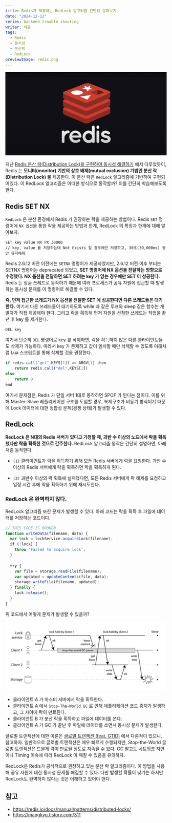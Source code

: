 ```yaml
---
title: Redis가 제공하는 RedLock 알고리즘 간단히 살펴보기
date: "2024-12-12"
series: backend trouble shooting
writer: 하온
tags:
  - Redis
  - 동시성
  - 분산락
  - RedLock
previewImage: redis.png
---
```


![alt text](image.png)

지난 [Redis 분산 락(Distribution Lock)을 구현하여 동시성 해결하기](https://haon.blog/database/redis-distribution-lock/) 에서 다루었듯이, Redis 는 **모니터(monitor) 기반의 상호 배제(mutual exclusion) 기법인 분산 락(Distribution Lock) 을** 제공한다. 이 분산 락은 `RedLock` 알고리즘에 기반하여 구현되어있다. 이 RedLock 알고리즘은 어떠한 방식으로 동작할까? 이를 간단히 학습해보도록 한다.


## Redis SET NX

`RedLock` 은 분산 환경에서 Redis 가 권장하는 락을 제공하는 방법이다. Redis `SET`
 명령어에 `NX 옵션`을 통한 락을 제공하는 방법과 한계, RedLock 의 특징과 한계에 대해 알아보자.

 ~~~
 SET key value NX PX 30000
 // key, value 를 저장하는데 Not Exists 일 경우에만 저장하고, 30초(30,000ms) 동안 유지해줘
 ~~~

Redis 2.6.12 버전 이전에는 `SETNX` 명령어가 제공되었지만, 2.6.12 버전 이후 부터는 SETNX 명령어는 deprecated 되었고, **SET 명령어에 NX 옵션을 전달하는 방향으로 수정했다. NX 옵션을 전달하면 SET 하려는 key 가 없는 경우에만 SET 이 성공한다.** Redis 는 싱글 쓰레드로 동작하기 때문에 여러 프로세스가 공유 자원에 접근할 때 발생하는 동시성 문제를 이 명령어로 해결할 수 있다.

**즉, 먼저 접근한 쓰레드가 NX 옵션을 전달한 SET 에 성공한다면 다른 쓰레드들은 대기한다.** 여기서 다른 쓰레드들이 대기하도록 while 과 같은 루프와 sleep 같은 함수는 개발자가 직접 제공해야 한다. 그리고 락을 획득해 먼저 자원을 선점한 쓰레드는 작업을 끝낸 후 key 를 제거한다. 

~~~
DEL key
~~~

여기서 단순히 `DEL` 명령어로 key 를 삭제하면, 락을 획득하지 않은 다른 클라이언트들도 삭제가 가능하다. 따라서 key 가 존재하고 값이 일치할 때만 삭제할 수 있도록 아래처럼 Lua 스크립트를 통해 삭제할 것을 권장한다.

~~~javascript
if redis.call("get",KEYS[1]) == ARGV[1] then
    return redis.call("del",KEYS[1])
else
    return 0
end
~~~

여기서 문제점은, Redis 가 단일 서버 1대로 동작하면 SPOF 가 된다는 점이다. 이를 위해 Master-Slave 레플리케이션 구조를 도입할 경우, 복제구조가 비동기 방식이기 때문에 Lock 데이터에 대한 정합성 문제(경쟁 상태)가 발생할 수 있다.

## RedLock

**RedLock 은 N대의 Redis 서버가 있다고 가정할 때, 과반 수 이상의 노드에서 락을 획득했다만 락을 획득한 것으로 간주한다.** RedLock 알고리즘 동작은 간단히 설명하면, 아래처럼 동작한다.

- `(1)` 클라이언트가 락을 획득하기 위해 모든 Redis 서버에게 락을 요청한다. 과반 수 이상의 Redis 서버에게 락을 획득하면 락을 획득하게 된다.

- `(2)` 과반수 이상의 락 획득에 실패했다면, 모든 Redis 서버에게 락 해제를 요청하고 일정 시간 후에 락을 획득하기 위해 재시도한다.

### RedLock 은 완벽하지 않다.

RedLock 알고리즘 또한 문제가 발생할 수 있다. 아래 코드는 락을 획득 후 파일에 데이터를 저장하는 코드이다. 

~~~javascript
// THIS CODE IS BROKEN
function writeData(filename, data) {
  var lock = lockService.acquireLock(filename);
  if (!lock) {
    throw 'Failed to acquire lock';
  }

  try {
    var file = storage.readFile(filename);
    var updated = updateContents(file, data);
    storage.writeFile(filename, updated);
  } finally {
    lock.release();
  }
}
~~~

위 코드에서 어떻게 문제가 발생할 수 있을까?

![alt text](image-1.png)

- 클라이언트 A 가 마스터 서버에서 락을 획득한다.
- 클라이언트 A 에서 `Stop-The-World GC` 로 인해 애플리케이션 코드 중지가 발생하고, 그 사이에 락이 만료된다.
- 클라이언트 B 가 분산 락을 획득하고 파일에 데이터를 쓴다.
- 클라이언트 A 가 GC 가 끝난 후 파일에 데이터를 쓰면서 동시성 문제가 발생한다.

글로벌 트랜잭션에 대한 이론은 [글로벌 트랜잭션 (feat. GTID)](https://haon.blog/database/global-transaction/) 에서 다룬적이 있으니, 참고하자. 일반적으로 글로벌 트랜잭션은 매우 빠르게 수행되지만, Stop-the-World 글로벌 트랜잭션은 드물게 락이 만료될 정도로 지속될 수 있다. GC 말고도 네트워크 지연이나 Timing 이슈에 따라 RedLock 이 깨질 수 있음을 유의하자.


RedLock은 Redis가 공식적으로 권장하고 있는 분산 락 알고리즘이다. 이 방법을 사용해 공유 자원에 대한 동시성 문제를 해결할 수 있다. 다만 발생할 확률이 낮기는 하지만 RedLock도 완벽하지 않다는 것은 이해하고 있어야 한다.



## 참고

- https://redis.io/docs/manual/patterns/distributed-locks/
- https://mangkyu.tistory.com/311
